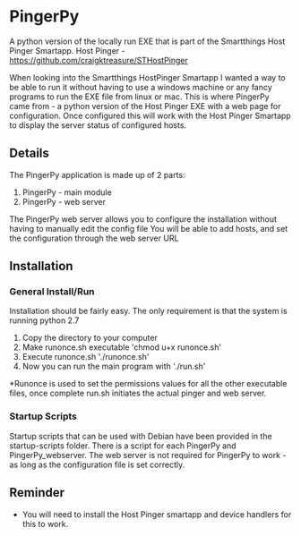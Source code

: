 # PingerPy
A python version of the locally run EXE that is part of the Smartthings Host Pinger Smartapp.
Host Pinger - https://github.com/craigktreasure/STHostPinger

When looking into the Smartthings HostPinger Smartapp I wanted a way to be able to run it without having to use a windows machine or any fancy programs to run the EXE file from linux or mac.
This is where PingerPy came from - a python version of the Host Pinger EXE with a web page for configuration.
Once configured this will work with the Host Pinger Smartapp to display the server status of configured hosts.

## Details
The PingerPy application is made up of 2 parts:
1. PingerPy - main module
2. PingerPy - web server

The PingerPy web server allows you to configure the installation without having to manually edit the config file
You will be able to add hosts, and set the configuration through the web server URL

## Installation

### General Install/Run
Installation should be fairly easy. The only requirement is that the system is running python 2.7
1. Copy the directory to your computer
2. Make runonce.sh executable 'chmod u+x runonce.sh'
3. Execute runonce.sh './runonce.sh'
4. Now you can run the main program with './run.sh'

*Runonce is used to set the permissions values for all the other executable files, once complete run.sh initiates the actual pinger and web server.

### Startup Scripts
Startup scripts that can be used with Debian have been provided in the startup-scripts folder.
There is a script for each PingerPy and PingerPy_webserver. The web server is not required for PingerPy to work - as long as the configuration file is set correctly.


## Reminder
* You will need to install the Host Pinger smartapp and device handlers for this to work.

